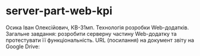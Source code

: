# server-part-web-kpi
Осика Іван Олексійович, КВ-31мп. Технологія розробки Web-додатків.
Загальне завдання: розробити серверну частину Web-додатку та протестувати її функціональність.
URL (посилання) на документ звіту на Google Drive:
